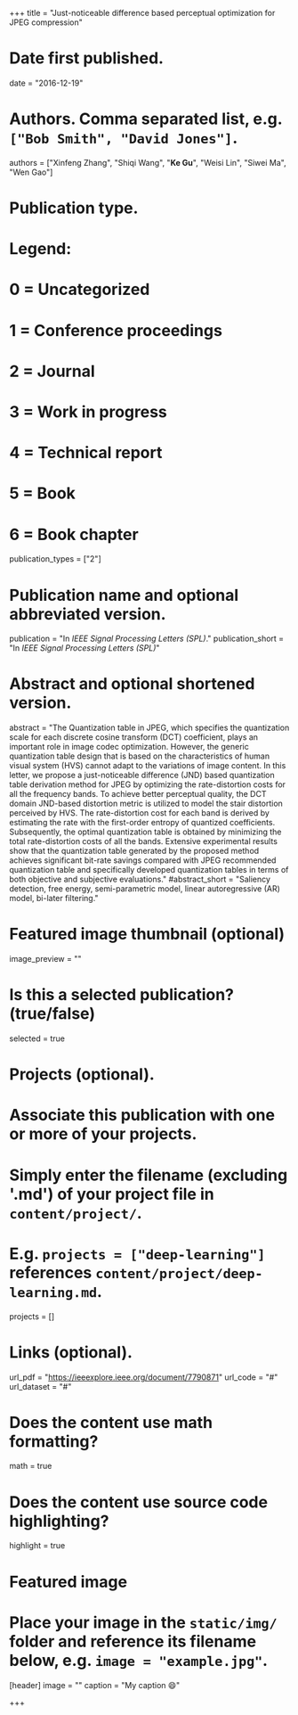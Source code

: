 +++
title = "Just-noticeable difference based perceptual optimization for JPEG compression"

# Date first published.
date = "2016-12-19"

# Authors. Comma separated list, e.g. `["Bob Smith", "David Jones"]`.
authors = ["Xinfeng Zhang", "Shiqi Wang", "**Ke Gu**", "Weisi Lin", "Siwei Ma", "Wen Gao"]
# Publication type.
# Legend:
# 0 = Uncategorized
# 1 = Conference proceedings
# 2 = Journal
# 3 = Work in progress
# 4 = Technical report
# 5 = Book
# 6 = Book chapter
publication_types = ["2"]

# Publication name and optional abbreviated version.
publication = "In *IEEE Signal Processing Letters (SPL)*."
publication_short = "In *IEEE Signal Processing Letters (SPL)*"

# Abstract and optional shortened version.
abstract = "The Quantization table in JPEG, which specifies the quantization scale for each discrete cosine transform (DCT) coefficient, plays an important role in image codec optimization. However, the generic quantization table design that is based on the characteristics of human visual system (HVS) cannot adapt to the variations of image content. In this letter, we propose a just-noticeable difference (JND) based quantization table derivation method for JPEG by optimizing the rate-distortion costs for all the frequency bands. To achieve better perceptual quality, the DCT domain JND-based distortion metric is utilized to model the stair distortion perceived by HVS. The rate-distortion cost for each band is derived by estimating the rate with the first-order entropy of quantized coefficients. Subsequently, the optimal quantization table is obtained by minimizing the total rate-distortion costs of all the bands. Extensive experimental results show that the quantization table generated by the proposed method achieves significant bit-rate savings compared with JPEG recommended quantization table and specifically developed quantization tables in terms of both objective and subjective evaluations."
#abstract_short = "Saliency detection, free energy, semi-parametric model, linear autoregressive (AR) model, bi-later filtering."

# Featured image thumbnail (optional)
image_preview = ""

# Is this a selected publication? (true/false)
selected = true

# Projects (optional).
#   Associate this publication with one or more of your projects.
#   Simply enter the filename (excluding '.md') of your project file in `content/project/`.
#   E.g. `projects = ["deep-learning"]` references `content/project/deep-learning.md`.
projects = []

# Links (optional).
url_pdf = "https://ieeexplore.ieee.org/document/7790871"
url_code = "#"
url_dataset = "#"




# Does the content use math formatting?
math = true

# Does the content use source code highlighting?
highlight = true

# Featured image
# Place your image in the `static/img/` folder and reference its filename below, e.g. `image = "example.jpg"`.
[header]
image = ""
caption = "My caption 😄"

+++

